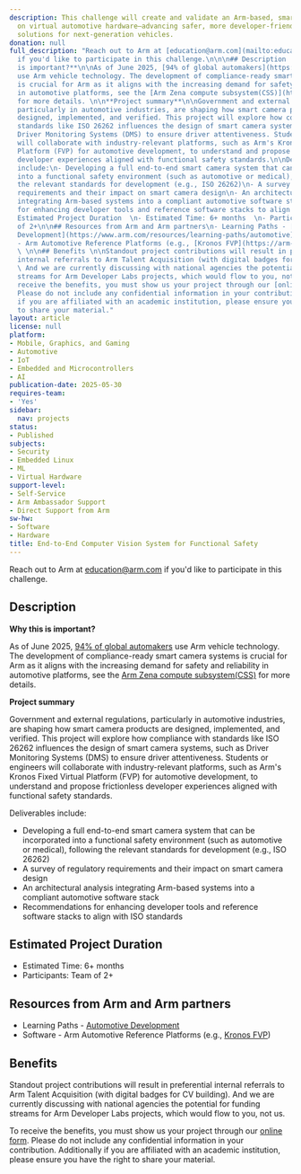```yaml
---
description: This challenge will create and validate an Arm-based, smart camera pipeline
  on virtual automotive hardware—advancing safer, more developer-friendly driver-monitoring
  solutions for next-generation vehicles.
donation: null
full_description: "Reach out to Arm at [education@arm.com](mailto:education@arm.com)
  if you'd like to participate in this challenge.\n\n\n## Description  \n\n**Why this
  is important?**\n\nAs of June 2025, [94% of global automakers](https://newsroom.arm.com/blog/arm-zena-css-ai-defined-vehicle-compute-platform)
  use Arm vehicle technology. The development of compliance-ready smart camera systems
  is crucial for Arm as it aligns with the increasing demand for safety and reliability
  in automotive platforms, see the [Arm Zena compute subsystem(CSS)](https://www.arm.com/products/automotive/compute-subsystems/zena)
  for more details. \n\n**Project summary**\n\nGovernment and external regulations,
  particularly in automotive industries, are shaping how smart camera products are
  designed, implemented, and verified. This project will explore how compliance with
  standards like ISO 26262 influences the design of smart camera systems, such as
  Driver Monitoring Systems (DMS) to ensure driver attentiveness. Students or engineers
  will collaborate with industry-relevant platforms, such as Arm's Kronos Fixed Virtual
  Platform (FVP) for automotive development, to understand and propose frictionless
  developer experiences aligned with functional safety standards.\n\nDeliverables
  include:\n- Developing a full end-to-end smart camera system that can be incorporated
  into a functional safety environment (such as automotive or medical), following
  the relevant standards for development (e.g., ISO 26262)\n- A survey of regulatory
  requirements and their impact on smart camera design\n- An architectural analysis
  integrating Arm-based systems into a compliant automotive software stack\n- Recommendations
  for enhancing developer tools and reference software stacks to align with ISO standards\n\n##
  Estimated Project Duration  \n- Estimated Time: 6+ months  \n- Participants: Team
  of 2+\n\n## Resources from Arm and Arm partners\n- Learning Paths - [Automotive
  Development](https://www.arm.com/resources/learning-paths/automotive)   \n- Software
  - Arm Automotive Reference Platforms (e.g., [Kronos FVP](https://arm-auto-solutions.docs.arm.com/en/v1.0/overview.html))
  \ \n\n## Benefits \n\nStandout project contributions will result in preferential
  internal referrals to Arm Talent Acquisition (with digital badges for CV building).
  \ And we are currently discussing with national agencies the potential for funding
  streams for Arm Developer Labs projects, which would flow to you, not us.\n\nTo
  receive the benefits, you must show us your project through our [online form](https://forms.office.com/e/VZnJQLeRhD).
  Please do not include any confidential information in your contribution. Additionally
  if you are affiliated with an academic institution, please ensure you have the right
  to share your material."
layout: article
license: null
platform:
- Mobile, Graphics, and Gaming
- Automotive
- IoT
- Embedded and Microcontrollers
- AI
publication-date: 2025-05-30
requires-team:
- 'Yes'
sidebar:
  nav: projects
status:
- Published
subjects:
- Security
- Embedded Linux
- ML
- Virtual Hardware
support-level:
- Self-Service
- Arm Ambassador Support
- Direct Support from Arm
sw-hw:
- Software
- Hardware
title: End-to-End Computer Vision System for Functional Safety
---
```


Reach out to Arm at [education@arm.com](mailto:education@arm.com) if you'd like to participate in this challenge.


## Description  

**Why this is important?**

As of June 2025, [94% of global automakers](https://newsroom.arm.com/blog/arm-zena-css-ai-defined-vehicle-compute-platform) use Arm vehicle technology. The development of compliance-ready smart camera systems is crucial for Arm as it aligns with the increasing demand for safety and reliability in automotive platforms, see the [Arm Zena compute subsystem(CSS)](https://www.arm.com/products/automotive/compute-subsystems/zena) for more details. 

**Project summary**

Government and external regulations, particularly in automotive industries, are shaping how smart camera products are designed, implemented, and verified. This project will explore how compliance with standards like ISO 26262 influences the design of smart camera systems, such as Driver Monitoring Systems (DMS) to ensure driver attentiveness. Students or engineers will collaborate with industry-relevant platforms, such as Arm's Kronos Fixed Virtual Platform (FVP) for automotive development, to understand and propose frictionless developer experiences aligned with functional safety standards.

Deliverables include:
- Developing a full end-to-end smart camera system that can be incorporated into a functional safety environment (such as automotive or medical), following the relevant standards for development (e.g., ISO 26262)
- A survey of regulatory requirements and their impact on smart camera design
- An architectural analysis integrating Arm-based systems into a compliant automotive software stack
- Recommendations for enhancing developer tools and reference software stacks to align with ISO standards

## Estimated Project Duration  
- Estimated Time: 6+ months  
- Participants: Team of 2+

## Resources from Arm and Arm partners
- Learning Paths - [Automotive Development](https://www.arm.com/resources/learning-paths/automotive)   
- Software - Arm Automotive Reference Platforms (e.g., [Kronos FVP](https://arm-auto-solutions.docs.arm.com/en/v1.0/overview.html))  

## Benefits 

Standout project contributions will result in preferential internal referrals to Arm Talent Acquisition (with digital badges for CV building).  And we are currently discussing with national agencies the potential for funding streams for Arm Developer Labs projects, which would flow to you, not us.

To receive the benefits, you must show us your project through our [online form](https://forms.office.com/e/VZnJQLeRhD). Please do not include any confidential information in your contribution. Additionally if you are affiliated with an academic institution, please ensure you have the right to share your material.